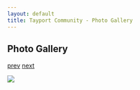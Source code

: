 ```yaml
---
layout: default
title: Tayport Community - Photo Gallery
---
```

## Photo Gallery

[prev](http://tayport.org.uk/photo/114) [next](http://tayport.org.uk/photo/116)

![ ](http://tayport.org.uk/media/115.jpg " ")

